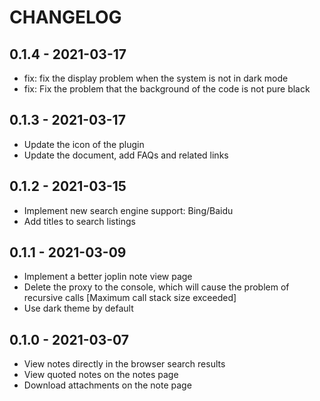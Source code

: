 # CHANGELOG

## 0.1.4 - 2021-03-17

- fix: fix the display problem when the system is not in dark mode
- fix: Fix the problem that the background of the code is not pure black

## 0.1.3 - 2021-03-17

- Update the icon of the plugin
- Update the document, add FAQs and related links

## 0.1.2 - 2021-03-15

- Implement new search engine support: Bing/Baidu
- Add titles to search listings

## 0.1.1 - 2021-03-09

- Implement a better joplin note view page
- Delete the proxy to the console, which will cause the problem of recursive calls [Maximum call stack size exceeded]
- Use dark theme by default

## 0.1.0 - 2021-03-07

- View notes directly in the browser search results
- View quoted notes on the notes page
- Download attachments on the note page

